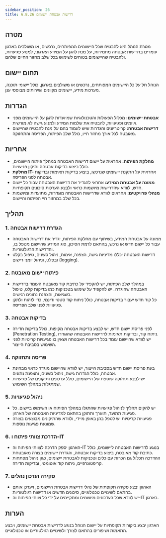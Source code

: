 ```yaml
---
sidebar_position: 26  
title: A.8.26 דרישות אבטחת יישומים
---
```

## מטרה  
מטרת הנוהל היא להבטיח שכל היישומים המפותחים, נרכשים, או משולבים בארגון עומדים בדרישות אבטחה מחמירות, על מנת להגן על המידע הארגוני, למנוע פגיעויות, ולהבטיח שהיישומים בטוחים לשימוש בכל שלב מחזור החיים שלהם.

## תחום יישום  
הנוהל חל על כל היישומים המפותחים, נרכשים או משולבים בארגון, כולל יישומי תוכנה, מערכות מידע, יישומים מקוונים ושירותים מבוססי ענן.

## הגדרות  
- **אבטחת יישומים:** מכלול הפעולות והטכנולוגיות שמיועדות להגן על היישומים מפני איומים ופגיעויות, להבטיח את שלמות המידע ולמנוע גישה לא מורשית.
- **דרישות אבטחה:** קריטריונים והגדרות שיש לעמוד בהם על מנת להבטיח שהיישום מאובטח לכל אורך מחזור חייו, כולל שלב הפיתוח, הפריסה והתחזוקה.

## אחריות  
- **מחלקת הפיתוח:** אחראית על יישום דרישות האבטחה במהלך פיתוח היישומים, כולל ביצוע בדיקות אבטחה ותיקון פגיעויות.
- **מחלקת IT:** אחראית על התקנת יישומים שנרכשו, ביצוע בדיקות תאימות ובדיקות אבטחה לפני הפריסה.
- **ממונה על אבטחת המידע:** אחראי להגדיר את דרישות האבטחה עבור כל יישום חדש, לוודא שהדרישות מיושמות כראוי ולבצע הערכות סיכונים תקופתיות.
- **מנהלי פרויקטים:** אחראים לוודא שדרישות האבטחה מוגדרות, מתועדות ומיושמות בכל שלב במחזור חיי הפיתוח והיישום.

## תהליך  
### 1. הגדרת דרישות אבטחה  
- ממונה על אבטחת המידע, בשיתוף עם מחלקת הפיתוח, יגדיר את דרישות האבטחה עבור כל יישום חדש או נרכש, בהתאם לרמת הסיכון, סוג המידע שהיישום מטפל בו, והדרישות הרגולטוריות.
- דרישות האבטחה יכללו מדיניות גישה, הצפנה, אימות, ניהול סשנים, טיפול בקלט ובפלט, וניהול יומני רישום (logging).

### 2. פיתוח יישום מאובטח  
- במהלך שלב הפיתוח, יש להקפיד על כתיבת קוד מאובטח העומד בדרישות האבטחה שהוגדרו. יש להקפיד על שימוש בטכניקות כמו בדיקות קלט, טיפול בשגיאות, והצפנת נתונים רגישים.
- כל קוד חדש יעבור בדיקות אבטחה, כולל ניתוח קוד סטטי ודינמי, כדי לזהות ולתקן פגיעויות לפני שלב הפריסה.

### 3. בדיקות אבטחה  
- לפני פריסת יישום חדש, יש לבצע בדיקות אבטחה מקיפות, כולל בדיקות חדירה (Penetration Testing), ניתוח קוד, ובדיקות תאימות לדרישות האבטחה שהוגדרו.
- יש לוודא שהיישום עומד בכל דרישות האבטחה ושאין בו פגיעויות קריטיות לפני השימוש בסביבת הייצור.

### 4. פריסה ותחזוקה  
- בעת פריסת יישום חדש בסביבת הייצור, יש לוודא שהיישום מוגדר כראוי מבחינת אבטחה, כולל הגדרות גישה, ניהול סשנים, והצפנת נתונים.
- יש לבצע תחזוקה שוטפת של היישומים, כולל עדכונים ותיקונים של פגיעויות שמתגלות במהלך השימוש.

### 5. ניהול פגיעויות  
- יש להקים תהליך לניהול פגיעויות שהתגלו במהלך הפיתוח או השימוש ביישום. כל פגיעות תתועד, תוערך ותתוקן בהתאם למדיניות האבטחה של הארגון.
- פגיעויות קריטיות יש לטפל בהן באופן מיידי, ולוודא שהתיקונים מבוצעים בצורה שמונעת פגיעות נוספות.

### 6. הדרכת צוותי פיתוח ו-IT  
- הארגון יספק הדרכה לצוותי הפיתוח וה-IT בנוגע לדרישות האבטחה ליישומים, כולל כתיבת קוד מאובטח, ביצוע בדיקות אבטחה, והגדרת יישומים בצורה מאובטחת.
- ההדרכה תכלול גם הכרות עם כלים וטכניקות לאבטחת יישומים, כגון ניהול מפתחות קריפטוגרפיים, ניתוח קוד אוטומטי, ובדיקות חדירה.

### 7. סקירה ועדכון נהלים  
- הארגון יבצע סקירה תקופתית של נהלי דרישות אבטחת היישומים, ויעדכן אותם בהתאם לשינויים טכנולוגיים, סיכונים חדשים או דרישות רגולטוריות.
- יש לוודא שכל העדכונים מיושמים ומתקיימים על ידי כל צוותי הפיתוח וה-IT בארגון.

## הערות  
הארגון יבצע ביקורות תקופתיות על יישום הנוהל בנוגע לדרישות אבטחת יישומים, ויבצע התאמות ושיפורים בהתאם לצורך ולשינויים רגולטוריים או טכנולוגיים.